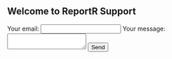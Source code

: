 ## Welcome to ReportR Support

<!-- modify this form HTML and place wherever you want your form -->
<form
  action="https://formspree.io/f/xrgdzjqp"
  method="POST"
>
  <label>
    Your email:
    <input type="email" name="email">
  </label>
  <label>
    Your message:
    <textarea name="message"></textarea>
  </label>
  <!-- your other form fields go here -->
  <button type="submit">Send</button>
</form>
